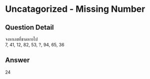 # Uncatagorized - Missing Number
## Question Detail
จงหาเลขที่ขาดหายไป  
7, 41, 12, 82, 53, ?, 94, 65, 36

## Answer
24
